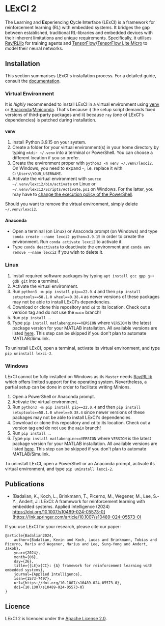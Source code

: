 # LExCI 2

The **L**earning and **Ex**periencing **C**ycle **I**nterface (LExCI) is a
framework for reinforcement learning (RL) with embedded systems. It bridges the
gap between established, traditional RL-libraries and embedded devices with
their inherent limitations and unique requirements. Specifically, it utilises
[Ray/RLlib](https://github.com/ray-project/ray) for training agents and
[TensorFlow](https://github.com/tensorflow/tensorflow)/[TensorFlow Lite Micro](https://github.com/tensorflow/tflite-micro)
to model their neural networks.


## Installation

This section summarises LExCI's installation process. For a detailed guide,
consult the
[documentation](https://github.com/mechatronics-RWTH/lexci-2/blob/main/documentation/02_installation.md).


### Virtual Environment

It is *highly* recommended to install LExCI in a virtual environment using
[venv](https://docs.python.org/3/library/venv.html) or
[Anaconda](https://docs.anaconda.com/free/anaconda/)/[Miniconda](https://docs.anaconda.com/free/miniconda/).
That's because i) the setup script demands fixed versions of third-party
packages and ii) because `ray` (one of LExCI's dependencies) is patched during
installation.


#### venv

1. Install Python 3.9.15 on your system.
2. Create a folder for your virtual environment(s) in your home directory by
   typing `mkdir ~/.venv` into a terminal or PowerShell. You can choose a
   different location if you so prefer.
3. Create the environment proper with `python3 -m venv ~/.venv/lexci2`. On
   Windows, you need to expand `~`, i.e. replace it with
   `C:\Users\YOUR_USERNAME`.
4. Activate the virtual environment with `source ~/.venv/lexci2/bin/activate`
   on Linux or `~/.venv/lexci2/Scripts/Activate.ps1` on Windows. For the latter,
   you may have to
   [change the execution policy of the PowerShell](https://learn.microsoft.com/en-us/powershell/module/microsoft.powershell.security/set-executionpolicy?view=powershell-7.4).

Should you want to remove the virtual environment, simply delete
`~/.venv/lexci2`.


#### Anaconda

* Open a terminal (on Linux) or Anaconda prompt (on Windows) and type
  `conda create --name lexci2 python=3.9.15` in order to create the environment.
  Run `conda activate lexci2` to activate it.
* Type `conda deactivate` to deactivate the environment and
  `conda env remove --name lexci2` if you wish to delete it.


### Linux

1. Install required software packages by typing
   `apt install gcc gpp g++ gdb git` into a terminal.
2. Activate the virtual environment.
3. Run `python3 -m pip install pip==22.0.4` and then
   `pip install setuptools==58.1.0 wheel==0.38.4` as newer versions of these
   packages may not be able to install LExCI's dependencies.
4. Download or clone this repository and `cd` to its location. Check out a
   version tag and do not use the `main` branch!
5. Run `pip install .`.
6. Type `pip install matlabengine==VERSION` where `VERSION` is the latest
   package version for your MATLAB installation. All available versions are
   listed [here](https://pypi.org/project/matlabengine/#history). This step can
   be skipped if you don't plan to automate MATLAB/Simulink.

To uninstall LExCI, open a terminal, activate its virtual environment, and type
`pip uninstall lexci-2`.


### Windows

LExCI cannot be fully installed on Windows as its `Master` needs
[Ray/RLlib](https://github.com/ray-project/ray) which offers limited support for
the operating system. Nevertheless, a partial setup can be done in order to
facilitate writing Minions.

1. Open a PowerShell or Anaconda prompt.
2. Activate the virtual environment.
3. Run `python3 -m pip install pip==22.0.4` and then
   `pip install setuptools==58.1.0 wheel==0.38.4` since newer versions of these
   packages may not be able to install LExCI's dependencies.
4. Download or clone this repository and `cd` to its location. Check out a
   version tag and do not use the `main` branch!
5. Run `pip install .`.
6. Type `pip install matlabengine==VERSION` where `VERSION` is the latest
   package version for your MATLAB installation. All available versions are
   listed [here](https://pypi.org/project/matlabengine/#history). This step can
   be skipped if you don't plan to automate MATLAB/Simulink.

To uninstall LExCI, open a PowerShell or an Anaconda prompt, activate its
virtual environment, and type `pip uninstall lexci-2`.


## Publications

- [Badalian, K., Koch, L., Brinkmann, T., Picerno, M., Wegener, M., Lee, S.-Y., Andert, J.: LExCI: A framework for reinforcement learning with embedded systems. Applied Intelligence (2024) https://doi.org/10.1007/s10489-024-05573-0](https://link.springer.com/article/10.1007/s10489-024-05573-0)

If you use LExCI for your research, please cite our paper:

    @article{Badalian2024,
        author={Badalian, Kevin and Koch, Lucas and Brinkmann, Tobias and Picerno, Mario and Wegener, Marius and Lee, Sung-Yong and Andert, Jakob},
        year={2024},
        month={06},
        day={26},
        title={{LE}x{CI}: {A} framework for reinforcement learning with embedded systems},
        journal={Applied Intelligence},
        issn={1573-7497},
        url={https://doi.org/10.1007/s10489-024-05573-0},
        doi={10.1007/s10489-024-05573-0}
    }


## Licence

LExCI 2 is licenced under the
[Apache License 2.0](https://www.apache.org/licenses/LICENSE-2.0.txt).
